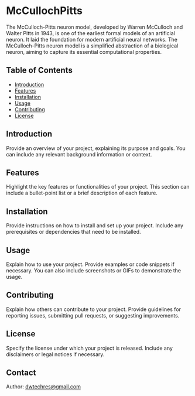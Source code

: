 # McCullochPitts

The McCulloch-Pitts neuron model, developed by Warren McCulloch and Walter Pitts in 1943, is one of the earliest formal models of an artificial neuron. It laid the foundation for modern artificial neural networks. The McCulloch-Pitts neuron model is a simplified abstraction of a biological neuron, aiming to capture its essential computational properties.

## Table of Contents

- [Introduction](#introduction)
- [Features](#features)
- [Installation](#installation)
- [Usage](#usage)
- [Contributing](#contributing)
- [License](#license)

## Introduction

Provide an overview of your project, explaining its purpose and goals. You can include any relevant background information or context.

## Features

Highlight the key features or functionalities of your project. This section can include a bullet-point list or a brief description of each feature.

## Installation

Provide instructions on how to install and set up your project. Include any prerequisites or dependencies that need to be installed.

## Usage

Explain how to use your project. Provide examples or code snippets if necessary. You can also include screenshots or GIFs to demonstrate the usage.

## Contributing

Explain how others can contribute to your project. Provide guidelines for reporting issues, submitting pull requests, or suggesting improvements.

## License

Specify the license under which your project is released. Include any disclaimers or legal notices if necessary.

## Contact

Author: dwtechres@gmail.com
